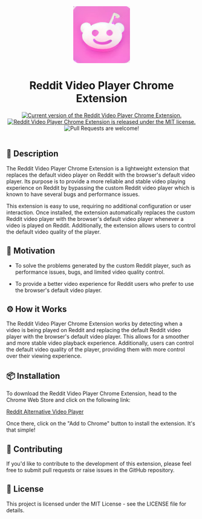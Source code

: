 <div align="center">
<img src="./assets/logo.jpg" width="150" alt="Logo of Reddit Video Player Chrome Extension" />
<h1>Reddit Video Player Chrome Extension</h1>
<a href="https://github.com/user/repo/releases">
<img src="https://img.shields.io/badge/version-1.0.2-blue.svg" alt="Current version of the Reddit Video Player Chrome Extension." />
</a>
<a href="https://github.com/user/repo/blob/main/LICENSE">
<img src="https://img.shields.io/badge/license-MIT-green.svg" alt="Reddit Video Player Chrome Extension is released under the MIT license." />
</a>
<img src="https://img.shields.io/badge/PRs-welcome-brightgreen.svg" alt="Pull Requests are welcome!" />
<br/>
<br/>
</div>

## 📃 Description

The Reddit Video Player Chrome Extension is a lightweight extension that replaces the default video player on Reddit with the browser's default video player. Its purpose is to provide a more reliable and stable video playing experience on Reddit by bypassing the custom Reddit video player which is known to have several bugs and performance issues.

This extension is easy to use, requiring no additional configuration or user interaction. Once installed, the extension automatically replaces the custom Reddit video player with the browser's default video player whenever a video is played on Reddit. Additionally, the extension allows users to control the default video quality of the player.

## 🚀 Motivation

- To solve the problems generated by the custom Reddit player, such as performance issues, bugs, and limited video quality control.

- To provide a better video experience for Reddit users who prefer to use the browser's default video player.

## ⚙ How it Works

The Reddit Video Player Chrome Extension works by detecting when a video is being played on Reddit and replacing the default Reddit video player with the browser's default video player. This allows for a smoother and more stable video playback experience. Additionally, users can control the default video quality of the player, providing them with more control over their viewing experience.

## 📦 Installation

To download the Reddit Video Player Chrome Extension, head to the Chrome Web Store and click on the following link:

[Reddit Alternative Video Player](https://chrome.google.com/webstore/detail/reddit-alternative-video/lmjhpokfoiodjhhlghfngaccjgicjjaf)

Once there, click on the "Add to Chrome" button to install the extension. It's that simple!

## 🤝 Contributing

If you'd like to contribute to the development of this extension, please feel free to submit pull requests or raise issues in the GitHub repository.

## 📄 License

This project is licensed under the MIT License - see the LICENSE file for details.

